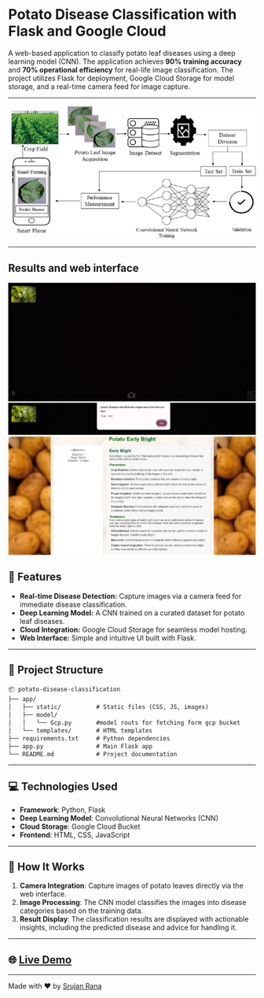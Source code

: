 # Potato Disease Classification with Flask and Google Cloud

A web-based application to classify potato leaf diseases using a deep learning model (CNN). The application achieves **90% training accuracy** and **70% operational efficiency** for real-life image classification. The project utilizes Flask for deployment, Google Cloud Storage for model storage, and a real-time camera feed for image capture.

---
![Potato Disease Classification Logo](https://github.com/Srujanrana07/Potato-disease-classification/blob/main/static/image/potato%20classiifier.png)

---

## Results and web interface 
![Results and web interface](https://github.com/Srujanrana07/Potato-disease-classification/blob/main/static/image/Screenshot%202025-01-01%20144600.png)
![Results and web interface](https://github.com/Srujanrana07/Potato-disease-classification/blob/main/static/image/Screenshot%202025-01-01%20144621.png)
![Results and web interface](https://github.com/Srujanrana07/Potato-disease-classification/blob/main/static/image/Screenshot%202025-01-01%20144753.png)


## 🚀 Features

- **Real-time Disease Detection:** Capture images via a camera feed for immediate disease classification.
- **Deep Learning Model:** A CNN trained on a curated dataset for potato leaf diseases.
- **Cloud Integration:** Google Cloud Storage for seamless model hosting.
- **Web Interface:** Simple and intuitive UI built with Flask.

---

## 📂 Project Structure

```plaintext
📦 potato-disease-classification
├── app/
│   ├── static/          # Static files (CSS, JS, images)       
│   ├── model/
│   │   └── Gcp.py       #model routs for fetching form gcp bucket
│   └── templates/       # HTML templates
├── requirements.txt     # Python dependencies
├── app.py               # Main Flask app
└── README.md            # Project documentation
```
---
## 💻 Technologies Used

- **Framework**: Python, Flask
- **Deep Learning Model**: Convolutional Neural Networks (CNN)
- **Cloud Storage**: Google Cloud Bucket
- **Frontend**: HTML, CSS, JavaScript

---

## 📸 How It Works

1. **Camera Integration**: Capture images of potato leaves directly via the web interface.
2. **Image Processing**: The CNN model classifies the images into disease categories based on the training data.
3. **Result Display**: The classification results are displayed with actionable insights, including the predicted disease and advice for handling it.
---
## 🌐 [Live Demo](https://potato-disease-classification-srujanrana.onrender.com/)
---
Made with ❤️ by [Srujan Rana](https://github.com/Srujanrana07.git)



